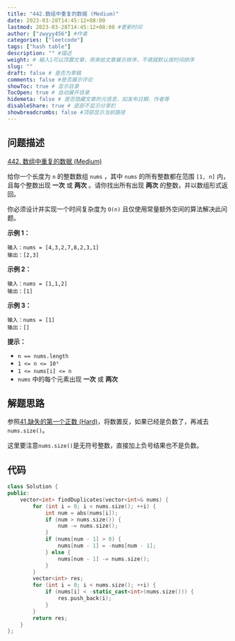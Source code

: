 ```yaml
---
title: "442.数组中重复的数据 (Medium)"
date: 2023-03-28T14:45:12+08:00
lastmod: 2023-03-28T14:45:12+08:00 #更新时间
author: ["zwyyy456"] #作者
categories: ["leetcode"]
tags: ["hash table"]
description: "" #描述
weight: # 输入1可以顶置文章，用来给文章展示排序，不填就默认按时间排序
slug: ""
draft: false # 是否为草稿
comments: false #是否展示评论
showToc: true # 显示目录
TocOpen: true # 自动展开目录
hidemeta: false # 是否隐藏文章的元信息，如发布日期、作者等
disableShare: true # 底部不显示分享栏
showbreadcrumbs: false #顶部显示当前路径
---
```

## 问题描述
[442. 数组中重复的数据 (Medium)](https://leetcode.cn/problems/find-all-duplicates-in-an-array/)

给你一个长度为 `n` 的整数数组 `nums` ，其中 `nums` 的所有整数都在范围 `[1, n]`
内，且每个整数出现 **一次** 或 **两次** 。请你找出所有出现 **两次** 的整数，并以数组形式返回。

你必须设计并实现一个时间复杂度为 `O(n)` 且仅使用常量额外空间的算法解决此问题。

**示例 1：**

```
输入：nums = [4,3,2,7,8,2,3,1]
输出：[2,3]

```

**示例 2：**

```
输入：nums = [1,1,2]
输出：[1]

```

**示例 3：**

```
输入：nums = [1]
输出：[]

```

**提示：**

- `n == nums.length`
- `1 <= n <= 10⁵`
- `1 <= nums[i] <= n`
- `nums` 中的每个元素出现 **一次** 或 **两次**

## 解题思路
参照[41.缺失的第一个正数 (Hard)](https://blog.zwyyy456.tech/zh/posts/leet/41.first-missing-positive/)，将数置反，如果已经是负数了，再减去`nums.size()`。

这里要注意`nums.size()`是无符号整数，直接加上负号结果也不是负数。

## 代码
```cpp
class Solution {
public:
    vector<int> findDuplicates(vector<int>& nums) {
        for (int i = 0; i < nums.size(); ++i) {
            int num = abs(nums[i]);
            if (num > nums.size()) {
                num -= nums.size();
            }
            if (nums[num - 1] > 0) {
                nums[num - 1] = -nums[num - 1];
            } else {
                nums[num - 1] -= nums.size();
            }
        }
        vector<int> res;
        for (int i = 0; i < nums.size(); ++i) {
            if (nums[i] < -static_cast<int>(nums.size())) {
                res.push_back(i);
            }
        }
        return res;
    }
};
```
